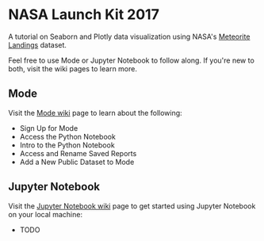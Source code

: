 # NASA Launch Kit 2017

A tutorial on Seaborn and Plotly data visualization using NASA's [Meteorite Landings](https://data.nasa.gov/Space-Science/Meteorite-Landings/gh4g-9sfh/data) dataset.

Feel free to use Mode or Jupyter Notebook to follow along.  If you're new to both, visit the wiki pages to learn more.

## Mode

Visit the [Mode wiki](https://github.com/devleague/NASA-Launch-Kit-2017/wiki/Mode) page to learn about the following:
- Sign Up for Mode
- Access the Python Notebook
- Intro to the Python Notebook
- Access and Rename Saved Reports
- Add a New Public Dataset to Mode

## Jupyter Notebook

Visit the [Jupyter Notebook wiki](https://github.com/devleague/NASA-Launch-Kit-2017/wiki/Jupyter-Notebook) page to get started using Jupyter Notebook on your local machine:
- TODO
